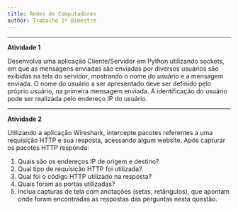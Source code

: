 ```yaml
---
title: Redes de Computadores
author: Trabalho 1º Bimestre
---
```


---

**Atividade 1**

Desenvolva uma aplicação Cliente/Servidor em Python utilizando sockets, em que as mensagens enviadas são enviadas por diversos usuários são exibidas na tela do servidor, mostrando o nome do usuário e a mensagem enviada. O nome do usuário a ser apresentado deve ser definido pelo próprio usuário, na primeira mensagem enviada. A identificação do usuário pode ser realizada pelo endereço IP do usuário.

---

**Atividade 2**

Utilizando a aplicação Wireshark, intercepte pacotes referentes a uma requisição HTTP e sua resposta, acessando algum website. Após capturar os pacotes HTTP responda:

1. Quais são os endereços IP de origem e destino?
2. Qual tipo de requisição HTTP foi utilizada?
3. Qual foi o código HTTP utilizado na resposta?
4. Quais foram as portas utilizadas?
5. Inclua capturas de tela com anotações (setas, retângulos), que apontam onde foram encontradas as respostas das perguntas nesta questão.


